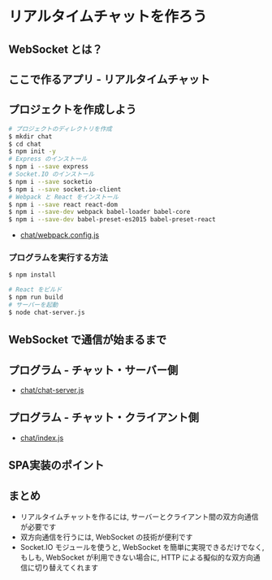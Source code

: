 # リアルタイムチャットを作ろう
## WebSocket とは？

## ここで作るアプリ - リアルタイムチャット

## プロジェクトを作成しよう

```bash
# プロジェクトのディレクトリを作成
$ mkdir chat
$ cd chat
$ npm init -y
# Express のインストール
$ npm i --save express
# Socket.IO のインストール
$ npm i --save socketio
$ npm i --save socket.io-client
# Webpack と React をインストール
$ npm i --save react react-dom
$ npm i --save-dev webpack babel-loader babel-core
$ npm i --save-dev babel-preset-es2015 babel-preset-react
```

- [chat/webpack.config.js](examples/chat/webpack.config.js)

### プログラムを実行する方法

```bash
$ npm install
```

```bash
# React をビルド
$ npm run build
# サーバーを起動
$ node chat-server.js
```

## WebSocket で通信が始まるまで

## プログラム - チャット・サーバー側
- [chat/chat-server.js](examples/chat/chat-server.js)

## プログラム - チャット・クライアント側
- [chat/index.js](examples/chat/src/index.js)

## SPA実装のポイント

## まとめ
- リアルタイムチャットを作るには, サーバーとクライアント間の双方向通信が必要です
- 双方向通信を行うには, WebSocket の技術が便利です
- Socket.IO モジュールを使うと, WebSocket を簡単に実現できるだけでなく, 
  もしも, WebSocket が利用できない場合に, HTTP による擬似的な双方向通信に切り替えてくれます
